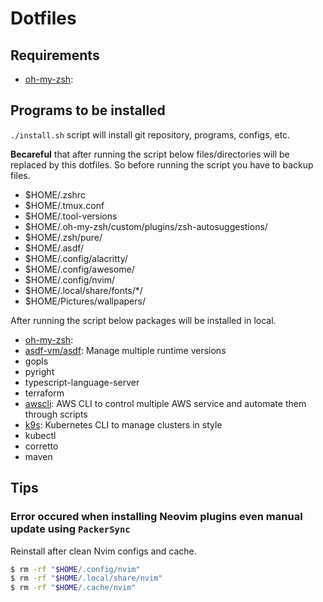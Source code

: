 # Dotfiles

## Requirements

- [oh-my-zsh](): 

## Programs to be installed

`./install.sh` script will install git repository, programs, configs, etc.

**Becareful** that after running the script below files/directories will be replaced by this dotfiles.
So before running the script you have to backup files.
- $HOME/.zshrc
- $HOME/.tmux.conf
- $HOME/.tool-versions
- $HOME/.oh-my-zsh/custom/plugins/zsh-autosuggestions/
- $HOME/.zsh/pure/
- $HOME/.asdf/
- $HOME/.config/alacritty/
- $HOME/.config/awesome/
- $HOME/.config/nvim/
- $HOME/.local/share/fonts/*/
- $HOME/Pictures/wallpapers/

After running the script below packages will be installed in local.
- [oh-my-zsh](): 
- [asdf-vm/asdf](https://github.com/asdf-vm/asdf): Manage multiple runtime versions
- gopls
- pyright
- typescript-language-server
- terraform
- [awscli](https://github.com/aws/aws-cli): AWS CLI to control multiple AWS service and automate them through scripts
- [k9s](https://github.com/derailed/k9s): Kubernetes CLI to manage clusters in style
- kubectl
- corretto
- maven

## Tips

### Error occured when installing Neovim plugins even manual update using `PackerSync`
Reinstall after clean Nvim configs and cache.

```sh
$ rm -rf "$HOME/.config/nvim"
$ rm -rf "$HOME/.local/share/nvim"
$ rm -rf "$HOME/.cache/nvim"
```

